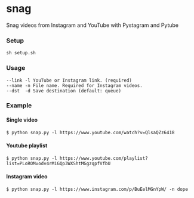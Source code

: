 # snag
Snag videos from Instagram and YouTube with Pystagram and Pytube

### Setup
`sh setup.sh`

### Usage
```
--link -l YouTube or Instagram link. (required)
--name -n File name. Required for Instagram videos.
--dst  -d Save destination (default: queue)
```

### Example

#### Single video
```
$ python snap.py -l https://www.youtube.com/watch?v=QlsaQZz6418
```

#### Youtube playlist
```
$ python snap.py -l https://www.youtube.com/playlist?list=PLoROMvodv4rMiGQp3WXShtMGgzqpfVfbU
```

#### Instagram video
```
$ python snap.py -l https://www.instagram.com/p/BuEelMGnYpW/ -n dope
```

